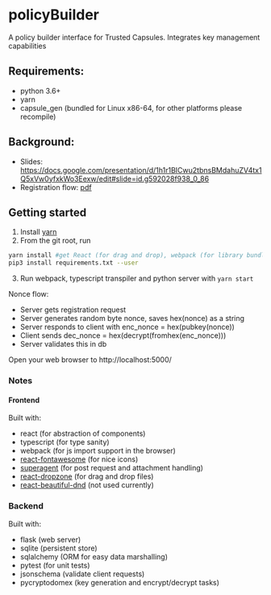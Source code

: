 # policyBuilder
A policy builder interface for Trusted Capsules. Integrates key management capabilities

## Requirements:
- python 3.6+
- yarn
- capsule_gen (bundled for Linux x86-64, for other platforms please recompile)

## Background:
- Slides: https://docs.google.com/presentation/d/1h1r1BICwu2tbnsBMdahuZV4tx1Q5xVw0yfxkWo3Eexw/edit#slide=id.g592028f938_0_86
- Registration flow: [pdf](docs/registration_flow.pdf)

## Getting started
1. Install [yarn](https://yarnpkg.com/en/docs/install)
2. From the git root, run
```bash
yarn install #get React (for drag and drop), webpack (for library bundling), dependencies
pip3 install requirements.txt --user
```
3. Run webpack, typescript transpiler and python server with `yarn start`

Nonce flow:
- Server gets registration request
- Server generates random byte nonce, saves hex(nonce) as a string
- Server responds to client with enc_nonce = hex(pubkey(nonce)) 
- Client sends dec_nonce = hex(decrypt(fromhex(enc_nonce)))
- Server validates this in db

Open your web browser to http://localhost:5000/

### Notes
#### Frontend
Built with:
- react (for abstraction of components)
- typescript (for type sanity)
- webpack (for js import support in the browser)
- [react-fontawesome](https://github.com/FortAwesome/react-fontawesome) (for nice icons)
- [superagent](https://github.com/visionmedia/superagent) (for post request and attachment handling)
- [react-dropzone](https://github.com/react-dropzone/react-dropzone) (for drag and drop files)
- [react-beautiful-dnd](https://github.com/atlassian/react-beautiful-dnd) (not used currently)

### Backend
Built with: 
- flask (web server)
- sqlite (persistent store)
- sqlalchemy (ORM for easy data marshalling)
- pytest (for unit tests)
- jsonschema (validate client requests)
- pycryptodomex (key generation and encrypt/decrypt tasks)